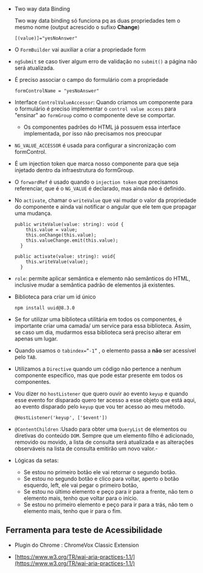 - Two way data Binding

    Two way data binding só funciona pq as duas propriedades tem o mesmo nome (output  acrescido o sufixo **Change**)

    ```tsx
    [(value)]="yesNoAnswer"
    ```

- O `FormBuilder` vai auxiliar a criar a propriedade form
- `ngSubmit` se caso tiver algum erro de validação no `submit()` a página não será atualizada.
- É preciso associar o campo do formulário com a propriedade

    ```tsx
    formControlName = "yesNoAnswer"
    ```

- Interface `ControlValueAccessor`: Quando criamos um componente para o formulário é preciso implementar o `control value access` para "ensinar" ao `formGroup` como o componente deve se comportar.
    - Os componentes padrões do HTML já possuem essa interface implementada, por isso não precisamos nos preocupar
- `NG_VALUE_ACCESSOR` é usada para configurar a sincronização com formControl.
- É um injection token que marca nosso componente para que seja injetado dentro da infraestrutura do formGroup.
- O `forwardRef` é usado quando o `injection token` que precisamos referenciar, que é o `NG_VALUE` é declarado, mas ainda não é definido.
- No `activate`, chamar o `writeValue` que vai mudar o valor da propriedade do componente e ainda vai notificar o angular que ele tem que propagar uma mudança.

    ```tsx
    public writeValue(value: string): void {
        this.value = value;
        this.onChange(this.value);
        this.valueChange.emit(this.value);
      }
    ```

    ```tsx
    public activate(value: string): void{
        this.writeValue(value);
      }
    ```
- `role`: permite aplicar semântica e elemento não semânticos do HTML, inclusive mudar a semântica padrão de elementos já existentes.
- Biblioteca para criar um id único

    ```tsx
    npm install uuid@8.3.0
    ```

- Se for utilizar uma biblioteca utilitária em todos os componentes, é importante criar uma camada/ um  service para essa biblioteca. Assim, se caso um dia, mudarmos essa biblioteca será preciso alterar em apenas um lugar.
- Quando usamos o `tabindex=”-1”` , o elemento passa a **não** ser acessível pelo `TAB`.
- Utilizamos a `Directive` quando um código não pertence a nenhum componente específico, mas que pode estar presente em todos os componentes.
- Vou dizer no `hostListener` que quero ouvir ao evento `keyup` e quando esse evento for disparado quero ter acesso a esse objeto que está aqui, ao evento disparado pelo `keyup` que vou ter acesso ao meu método.

    `@HostListener('keyup', ['$event'])`

- `@ContentChildren` :Usado para obter uma `QueryList` de elementos ou diretivas do conteúdo `DOM`. Sempre que um elemento filho é adicionado, removido ou movido, a lista de consulta será atualizada e as alterações observáveis na lista de consulta emitirão um novo valor.-
- Lógicas da setas:
    - Se estou no primeiro botão ele vai retornar o segundo botão.
    - Se estou no segundo botão e clico para voltar, aperto o botão esquerdo, left, ele vai pegar o primeiro botão,
    - Se estou no último elemento e peço para ir para a frente, não tem o elemento mais, tenho que voltar para o início.
    - Se estou no primeiro elemento e peço para ir para a trás, não tem o elemento mais, tenho que ir para o fim.

## Ferramenta para teste de Acessibilidade

- Plugin do Chrome : ChromeVox Classic Extension

- [https://www.w3.org/TR/wai-aria-practices-1.1/](https://www.w3.org/TR/wai-aria-practices-1.1/)
